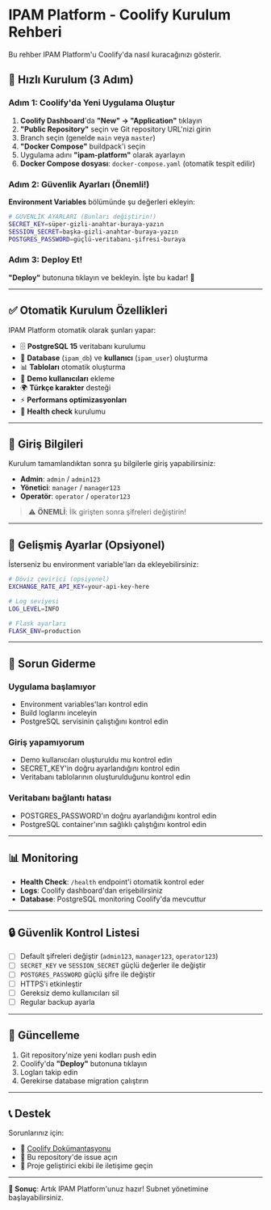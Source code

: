 # IPAM Platform - Coolify Kurulum Rehberi

Bu rehber IPAM Platform'u Coolify'da nasıl kuracağınızı gösterir.

## 🚀 Hızlı Kurulum (3 Adım)

### Adım 1: Coolify'da Yeni Uygulama Oluştur

1. **Coolify Dashboard**'da **"New" → "Application"** tıklayın
2. **"Public Repository"** seçin ve Git repository URL'nizi girin
3. Branch seçin (genelde `main` veya `master`)
4. **"Docker Compose"** buildpack'i seçin
5. Uygulama adını **"ipam-platform"** olarak ayarlayın
6. **Docker Compose dosyası**: `docker-compose.yaml` (otomatik tespit edilir)

### Adım 2: Güvenlik Ayarları (Önemli!)

**Environment Variables** bölümünde şu değerleri ekleyin:

```bash
# GÜVENLİK AYARLARI (Bunları değiştirin!)
SECRET_KEY=süper-gizli-anahtar-buraya-yazın
SESSION_SECRET=başka-gizli-anahtar-buraya-yazın  
POSTGRES_PASSWORD=güçlü-veritabanı-şifresi-buraya
```

### Adım 3: Deploy Et!

**"Deploy"** butonuna tıklayın ve bekleyin. İşte bu kadar! 🎉

---

## ✅ Otomatik Kurulum Özellikleri

IPAM Platform otomatik olarak şunları yapar:

- 🗄️ **PostgreSQL 15** veritabanı kurulumu
- 🔧 **Database** (`ipam_db`) ve **kullanıcı** (`ipam_user`) oluşturma
- 📊 **Tabloları** otomatik oluşturma
- 👥 **Demo kullanıcıları** ekleme
- 🌍 **Türkçe karakter** desteği
- ⚡ **Performans optimizasyonları**
- 💊 **Health check** kurulumu

---

## 🔑 Giriş Bilgileri

Kurulum tamamlandıktan sonra şu bilgilerle giriş yapabilirsiniz:

- **Admin**: `admin` / `admin123`
- **Yönetici**: `manager` / `manager123`  
- **Operatör**: `operator` / `operator123`

> ⚠️ **ÖNEMLİ**: İlk girişten sonra şifreleri değiştirin!

---

## 🔧 Gelişmiş Ayarlar (Opsiyonel)

İsterseniz bu environment variable'ları da ekleyebilirsiniz:

```bash
# Döviz çevirici (opsiyonel)
EXCHANGE_RATE_API_KEY=your-api-key-here

# Log seviyesi
LOG_LEVEL=INFO

# Flask ayarları
FLASK_ENV=production
```

---

## 🚨 Sorun Giderme

### Uygulama başlamıyor
- Environment variables'ları kontrol edin
- Build loglarını inceleyin
- PostgreSQL servisinin çalıştığını kontrol edin

### Giriş yapamıyorum
- Demo kullanıcıları oluşturuldu mu kontrol edin
- SECRET_KEY'in doğru ayarlandığını kontrol edin
- Veritabanı tablolarının oluşturulduğunu kontrol edin

### Veritabanı bağlantı hatası
- POSTGRES_PASSWORD'ın doğru ayarlandığını kontrol edin
- PostgreSQL container'ının sağlıklı çalıştığını kontrol edin

---

## 📊 Monitoring

- **Health Check**: `/health` endpoint'i otomatik kontrol eder
- **Logs**: Coolify dashboard'dan erişebilirsiniz
- **Database**: PostgreSQL monitoring Coolify'da mevcuttur

---

## 🔒 Güvenlik Kontrol Listesi

- [ ] Default şifreleri değiştir (`admin123`, `manager123`, `operator123`)
- [ ] `SECRET_KEY` ve `SESSION_SECRET` güçlü değerler ile değiştir
- [ ] `POSTGRES_PASSWORD` güçlü şifre ile değiştir
- [ ] HTTPS'i etkinleştir
- [ ] Gereksiz demo kullanıcıları sil
- [ ] Regular backup ayarla

---

## 🔄 Güncelleme

1. Git repository'nize yeni kodları push edin
2. Coolify'da **"Deploy"** butonuna tıklayın
3. Logları takip edin
4. Gerekirse database migration çalıştırın

---

## 📞 Destek

Sorunlarınız için:
- 📖 [Coolify Dokümantasyonu](https://coolify.io/docs)
- 🐛 Bu repository'de issue açın
- 📧 Proje geliştirici ekibi ile iletişime geçin

---

**🎯 Sonuç**: Artık IPAM Platform'unuz hazır! Subnet yönetimine başlayabilirsiniz.
